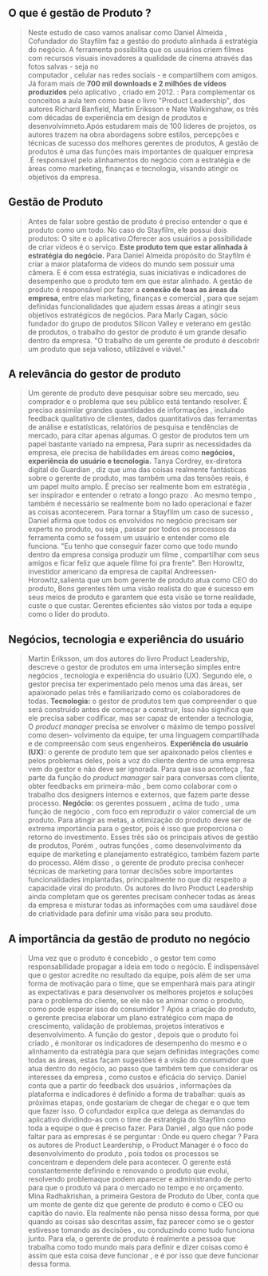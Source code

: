 
## **O que é gestão de Produto ?**

> Neste estudo de caso vamos analisar como Daniel Almeida , Cofundador 
> do Stayfilm faz a gestão do produto alinhada á estratégia do negócio. 
> A ferramenta possibilita que os usuários criem filmes com recursos visuais 
> inovadores a qualidade de cinema através das fotos salvas - seja no  
> computador , celular nas redes sociais - e compartilhem com amigos. 
> Já foram mais de **700 mil downloads e 2 milhões de vídeos produzidos** 
> pelo aplicativo , criado em 2012.  :
> Para complementar os conceitos a aula tem como base o livro "Product Leadership",
> dos autores Richard Banfield, Martin Eriksson e Nate Walkingshaw, os três com 
> décadas de experiência em design de produtos e desenvolvimneto.Após estudarem
> mais de 100 lideres de projetos, os autores trazem na obra abordagens sobre estilos,
> percepções e técnicas de sucesso dos melhores gerentes de produtos,
> A gestão de produtos é uma das funções mais importantes de qualquer empresa .É 
> responsável pelo alinhamentos do negócio com a estratégia  e de áreas como marketing,
> finanças e tecnologia, visando atingir os objetivos da empresa.

## Gestão de Produto

> Antes de falar sobre gestão de produto é preciso entender o que é produto como um 
> todo. No caso do Stayfilm, ele possui dois produtos: O site e o aplicativo.Oferecer aos 
> usuários a possibilidade de criar vídeos é o serviço.
> **Este produto tem que estar alinhada à estratégia do negócio.** Para Daniel Almeida 
> propósito do Stayfilm é criar a maior plataforma de vídeos do mundo sem possuir uma 
> câmera. E é com essa estratégia, suas iniciativas e indicadores de desempenho que o 
> produto tem em que estar alinhado.
> A gestão de produto é responsável por fazer a **conexão de toas as áreas da empresa**,
> entre elas marketing, finanças e comercial , para que sejam definidas funcionalidades
> que ajudem essas áreas a atingir seus objetivos estratégicos de negócios.
> Para Marly Cagan, sócio fundador do grupo de produtos Silicon Valley e veterano
> em gestão de produtos, o trabalho do gestor de produto é um grande desafio
> dentro da empresa. "O trabalho de um gerente de produto é descobrir um produto
> que seja valioso, utilizável e viável."

## **A relevância do gestor de produto**

> Um gerente de produto deve pesquisar sobre seu mercado, seu comprador e 
> o problema que seu público está tentando resolver. É preciso assimilar grandes 
> quantidades de informações , incluindo feedback qualitativo de clientes, dados 
> quantitativos das ferramentas de análise e estatísticas, relatórios de pesquisa e 
> tendências de mercado, para citar apenas algumas.
> O gestor de produtos tem um papel bastante variado na empresa, Para suprir
> as necessidades da empresa, ele precisa de habilidades em áreas como 
> **negócios, experiência do usuário e tecnologia.**
> Tanya Cordrey, ex-diretora digital do Guardian , diz que uma das coisas realmente
> fantásticas sobre o gerente de produto, mas também uma das tensões reais, é  um 
> papel muito amplo. É preciso ser realmente bom em estratégia , ser inspirador e 
> entender o retrato a longo prazo . Ao mesmo tempo , também é necessário se realmente bom 
> no lado operacional e fazer as coisas acontecerem.
> Para tornar a Stayfilm um caso de sucesso , Daniel afirma que todos os envolvidos no negócio
> precisam ser experts no produto, ou seja , passar por todos os processos da ferramenta como 
> se fossem um usuário e entender como ele funciona. "Eu tenho que conseguir fazer como que 
> todo mundo dentro da empresa consiga produzir um filme , compartilhar com seus amigos e 
> ficar feliz que aquele filme foi pra frente".
> Ben Horowltz, investidor americano da empresa de capital Andreessen-Horowltz,salienta
> que um bom gerente de produto atua como CEO do produto, Bons gerentes têm uma visão
> realista do que é sucesso em seus meios de produto e garantem que esta visão se torne 
> realidade, custe o que custar. Gerentes eficientes são vistos por toda a equipe como o líder
> do produto.

## **Negócios, tecnologia e experiência do usuário**

> Martin Eriksson, um dos autores do livro Product Leadership, descreve o gestor de 
> produtos em uma interseção simples entre negócios , tecnologia e experiência
> do usuário (UX). Segundo ele, o gestor precisa ter experimentado pelo menos 
> uma das áreas, ser apaixonado pelas três e familiarizado como os colaboradores de todas.
> **Tecnologia:** o gestor de produtos tem que compreender o que será construído antes de 
> começar a construir, Isso não significa que ele precisa saber codificar, mas ser capaz de entender
> a tecnologia, O *product manager* precisa se envolver o máximo de tempo possível como desen-
> volvimento da equipe, ter uma linguagem compartilhada e de compreensão com seus engenheiros.
> **Experiência do usuário (UX):** o gerente de produto tem que ser apaixonado pelos clientes
> e pelos problemas deles, pois a voz do cliente dentro de uma empresa vem do gestor e não 
> deve ser ignorada. Para que isso aconteça , faz parte da função do *product manager* sair
> para conversas com cliente, obter feedbacks em primeira-mão , bem como colaborar com 
> o trabalho dos designers internos e externos, que fazem parte desse processo.
> **Negócio:** os gerentes possuem , acima de tudo , uma função de negócio , com foco em 
> reproduzir o valor comercial de um produto. Para atingir as metas, a otimização do produto
> deve ser de extrema importância para o gestor, pois é isso que proporciona o retorno 
> do investimento.
> Esses três são os principais ativos de gestão de produtos, Porém , outras funções , como 
> desenvolvimento da equipe de marketing e planejamento estratégico, também fazem 
> parte do processo.
> Além disso , o gerente de produto precisa conhecer técnicas de marketing para tornar 
> decisões sobre importantes funcionalidades implantadas, principalmente no que diz 
> respeito a capacidade viral do produto.
> Os autores do livro Product Leadership ainda completam que os gerentes precisam 
> conhecer todas as áreas da empresa e misturar todas as informações com uma  saudável
> dose de criatividade para definir uma visão para seu produto.

## **A importância da gestão de produto no negócio** 

> Uma vez que o produto é concebido , o gestor tem como responsabilidade propagar a 
> ideia em todo o negócio. É indispensável que o gestor acredite no resultado da equipe, pois
> além de ser uma forma de motivação para o time, que se empenhará  mais para atingir as 
> expectativas e para desenvolver os melhores projetos e soluções para o problema do cliente,
> se ele não se animar como o produto, como pode esperar isso do consumidor ?
> Após a criação do produto, o gerente precisa elaborar um plano estratégico com mapa
> de crescimento, validação de problemas, projetos interativos e desenvolvimento.
> A função do gestor , depois que o produto foi criado , é monitorar os indicadores de 
> desempenho do mesmo e o alinhamento da estratégia para que sejam definidas integrações
> como todas as áreas, estas façam sugestões é a visão do consumidor que atua dentro do negócio, 
> ao passo que também tem que considerar os interesses da empresa , como custos e eficácia do serviço.
> Daniel conta que a partir do feedback dos usuários , informações da plataforma e indicadores é definido a forma de trabalhar: quais as próximas etapas, onde gostariam
de chegar de chegar e o que tem que fazer isso.
> O cofundador explica que delega as demandas do aplicativo dividindo-as 
com o time de estratégia do Stayfilm como toda  a equipe o que é preciso fazer.
Para Daniel , algo que não pode faltar para as empresas é se perguntar :
Onde eu quero chegar ?
> Para os autores de Product Leardership, o Product Manager é o foco do desenvolvimento
do produto , pois todos os processos se concentram e dependem dele para acontecer. O 
gerente está constantemente definindo e renovando o produto que evolui, resolvendo problemaque podem aparecer e administrando de perto para que o produto vá para o mercado no tempo e no orçamento.
> Mina Radhakrishan, a primeira Gestora de Produto do Uber, conta que um monte de gente diz que gerente de produto é como o CEO  ou capitão do navio. Ela realmente não pensa nisso dessa forma, por que quando as coisas são descritas assim, faz parecer como se o gestor estivesse tomando as decisões , ou conduzindo como tudo funciona junto. Para ela, o gerente de produto é realmente a pessoa que trabalha como todo mundo mais para definir e dizer coisas como é assim que esta coisa deve funcionar , e é por isso que deve funcionar dessa forma.















